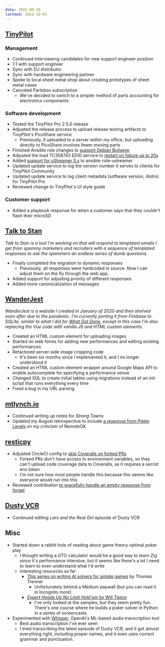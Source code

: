 ```yaml
---
date: 2022-09-30
lastmod: 2022-10-01
---
```


## [TinyPilot](https://tinypilotkvm.com)

### Management

- Continued interviewing candidates for new support engineer position
- 1:1 with support engineer
- Sync with EU distributor
- Sync with hardware engineering partner
- Spoke to local sheet metal shop about creating prototypes of sheet metal cases
- Canceled Partsbox subscription
  - We've decided to switch to a simpler method of parts accounting for electronics components

### Software development

- Tested the TinyPilot Pro 2.5.0 release
- Adjusted the release process to upload release testing artifacts to TinyPilot's PicoShare service
  - Previously, it uploaded to a server within my office, but uploading directly to PicoShare involves fewer moving parts
- Finished Ansible role changes to [support Debian Bullseye](https://github.com/tiny-pilot/ansible-role-tinypilot/pull/222)
- Adjusted the load TC358743 EDID service to [restart on failure up to 20x](https://github.com/tiny-pilot/ansible-role-ustreamer/pull/64)
- Added [support for uStreamer 5.x](https://github.com/tiny-pilot/ansible-role-ustreamer/pull/63) to ansible-role-ustreamer
- Updated update service to log the version number it serves to clients for TinyPilot Community
- Updated update service to log client metadata (software version, distro) for TinyPilot Pro
- Reviewed change to TinyPilot's UI style guide

### Customer support

- Added a playbook response for when a customer says that they couldn't flash their microSD

## [Talk to Stan](https://talktostan.com)

_Talk to Stan is a tool I'm working on that will respond to templated emails I get from spammy marketers and recruiters with a sequence of templated responses to ask the spammers an endless series of dumb questions._

- Finally completed the migration to dynamic responses
  - Previously, all responses were hardcoded in source. Now I can adjust them on the fly through the web app.
- Added support for adjusting priority of different responses
- Added more canonicalization of messages

## [WanderJest](https://wanderjest.com)

_WanderJest is a website I created in January of 2020 and then shelved soon after due to the pandemic. I'm currently porting it from Firebase to SQLite, similar to what I did for [What Got Done](https://mtlynch.io/retrospectives/2021/12/#appengine---13mo), except in this case I'm also replacing the Vue code with vanilla JS and HTML custom elements._

- Created an HTML custom element for uploading images
- Started on web forms for adding new performances and editing existing performances
- Refactored server-side image cropping code
  - It's been six months since I implemented it, and I no longer understood it
- Created an HTML custom element wrapper around Google Maps API to enable autocomplete for specifying a performance venue
- Changed SQL to create initial tables using migrations instead of an init script that runs everything every time
- Fixed a bug in my URL parsing

## [mtlynch.io](https://mtlynch.io)

- Continued writing up notes for _Strong Towns_
- Updated my August retrospective to include [a response from Pieter Levels](https://mtlynch.io/retrospectives/2022/09/#remoteok-is-hugely-disappointing) on my criticism of RemoteOK

## [resticpy](https://github.com/mtlynch/resticpy)

- Adjusted CircleCI config to [skip Coveralls on forked PRs](https://github.com/mtlynch/resticpy/pull/95)
  - Forked PRs don't have access to environment variables, so they can't upload code coverage data to Coveralls, as it requires a secret env token
  - I'm not sure how most people handle this because this seems like everyone would run into this
- Reviewed contribution [to gracefully handle an empty response from forget](https://github.com/mtlynch/resticpy/pull/94)

## [Dusty VCR](https://dustyvcr.com)

- Continued editing _Lars and the Real Girl_ episode of Dusty VCR

## Misc

- Started down a rabbit hole of reading about game theory optimal poker play
  - I thought writing a GTO calculator would be a good way to learn Zig since it's performance intensive, but it seems like there's a lot I need to learn to even understand what I'd write
  - Interesting resources so far
    - [This series on writing AI solvers for simple games](https://ai.plainenglish.io/building-a-poker-ai-part-5-sequential-games-kuhn-poker-and-counterfactual-regrets-311f533f786e) by Thomas Trenner
      - Unfortunately behind a Medium paywall (but you can read it in Incognito more)
    - [_Expert Heads Up No Limit Hold'em_ by Will Tipton](https://dandbpoker.com/products/expert-heads-up-no-limit-holdem-volume-1)
      - I've only looked at the samples, but they seem pretty fun. There's one course where he builds a poker solver in Python in a series of screencasts.
- Experimented with [Whisper](https://github.com/openai/whisper), OpenAI's ML-based audio transcription tool
  - Best audio transcription I've ever seen
  - I tried transcribing the latest episode of Dusty VCR, and it got almost everything right, including proper names, and it even uses correct grammar and punctuation.
